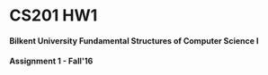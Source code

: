 # CS201 HW1

#### Bilkent University Fundamental Structures of Computer Science I
#### Assignment 1 - Fall'16
